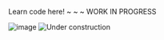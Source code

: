 Learn code here! ~ ~ ~ WORK IN PROGRESS

![image](https://github.com/user-attachments/assets/4da3e4eb-6748-4535-9170-e80c526e4ae8)
<img src="image.jpg" alt="Under construction">
